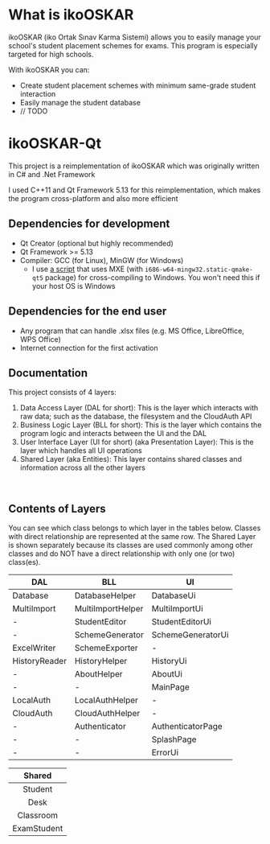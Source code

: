 # What is ikoOSKAR
ikoOSKAR (iko Ortak Sınav Karma Sistemi) allows you to easily manage
your school's student placement schemes for exams. This program is especially
targeted for high schools.

With ikoOSKAR you can:

* Create student placement schemes with minimum same-grade student interaction
* Easily manage the student database
* // TODO

# ikoOSKAR-Qt
This project is a reimplementation of ikoOSKAR which was originally written in 
C# and .Net Framework

I used C++11 and Qt Framework 5.13 for this reimplementation, which makes the 
program cross-platform
and also more efficient

## Dependencies for development
* Qt Creator (optional but highly recommended)
* Qt Framework >= 5.13
* Compiler: GCC (for Linux), MinGW (for Windows)
  - I use [a script](/compile4win32.sh) that uses MXE (with 
  `i686-w64-mingw32.static-qmake-qt5` package) for cross-compiling to Windows. 
  You won't need this if your host OS is Windows

## Dependencies for the end user
* Any program that can handle .xlsx files (e.g. MS Office, LibreOffice, WPS Office)
* Internet connection for the first activation

## Documentation
This project consists of 4 layers:

1. Data Access Layer (DAL for short): This is the layer which interacts with raw
 data; such as the database, the filesystem and the CloudAuth API
2. Business Logic Layer (BLL for short): This is the layer which contains the 
program logic and interacts between the UI and the DAL
3. User Interface Layer (UI for short) (aka Presentation Layer): This is the 
layer which handles all UI operations
4. Shared Layer (aka Entities): This layer contains shared classes and 
information across all the other layers


&nbsp;

## Contents of Layers
You can see which class belongs to which layer in the tables below. Classes with 
direct relationship are represented at the same row. The Shared Layer is shown
separately because its classes are used commonly among other classes and do NOT
have a direct relationship with only one (or two) class(es).


| DAL			|	BLL				|	UI
----------------|-------------------|-----------------------
| Database 		| DatabaseHelper 	| DatabaseUi
| MultiImport	| MultiImportHelper	| MultiImportUi
| -				| StudentEditor		| StudentEditorUi
| -				| SchemeGenerator	| SchemeGeneratorUi
| ExcelWriter	| SchemeExporter	| -
| HistoryReader	| HistoryHelper 	| HistoryUi
| -				| AboutHelper 		| AboutUi
| - 			| - 				| MainPage
| LocalAuth		| LocalAuthHelper 	| -
| CloudAuth		| CloudAuthHelper 	| -
| - 			| Authenticator 	| AuthenticatorPage
| -				| - 				| SplashPage
| -       | -         | ErrorUi


|	Shared 		|
|:-------------:|
|Student		|
|Desk			|
|Classroom		|
|ExamStudent	|
